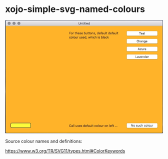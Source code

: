# xojo-simple-svg-named-colours
 
![A screenshot of the simple demo project included](images/screenshot.jpg)

Source colour names and definitions:

https://www.w3.org/TR/SVG11/types.html#ColorKeywords

